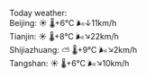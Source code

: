 Today weather:  
Beijing: ☀️ 🌡️+6°C 🌬️↓11km/h  
Tianjin: ☀️ 🌡️+8°C 🌬️↘22km/h  
Shijiazhuang: ⛅️  🌡️+9°C 🌬️↘2km/h  
Tangshan: ☀️ 🌡️+6°C 🌬️↘10km/h  
